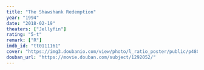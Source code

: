 ```yaml
---
title: "The Shawshank Redemption"
year: "1994"
date: "2018-02-19"
theaters: ["Jellyfin"]
rating: "5-t"
remark: ["R"]
imdb_id: "tt0111161"
cover: "https://img3.doubanio.com/view/photo/l_ratio_poster/public/p480747492.jpg"
douban_url: "https://movie.douban.com/subject/1292052/"
---
```

